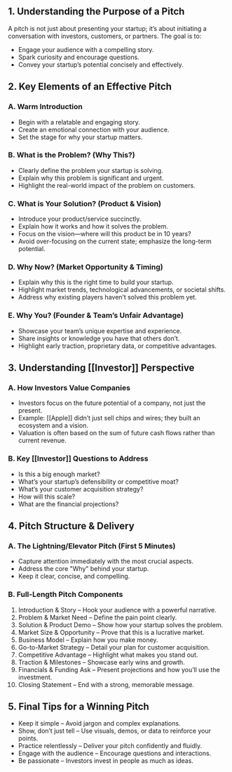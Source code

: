## 1. Understanding the Purpose of a Pitch

A pitch is not just about presenting your startup; it’s about initiating a conversation with investors, customers, or partners. The goal is to:

- Engage your audience with a compelling story.
- Spark curiosity and encourage questions.
- Convey your startup’s potential concisely and effectively.

## 2. Key Elements of an Effective Pitch

### A. Warm Introduction

- Begin with a relatable and engaging story.
- Create an emotional connection with your audience.
- Set the stage for why your startup matters.

### B. What is the Problem? (Why This?)

- Clearly define the problem your startup is solving.
- Explain why this problem is significant and urgent.
- Highlight the real-world impact of the problem on customers.

### C. What is Your Solution? (Product & Vision)

- Introduce your product/service succinctly.
- Explain how it works and how it solves the problem.
- Focus on the vision—where will this product be in 10 years?
- Avoid over-focusing on the current state; emphasize the long-term potential.

### D. Why Now? (Market Opportunity & Timing)

- Explain why this is the right time to build your startup.
- Highlight market trends, technological advancements, or societal shifts.
- Address why existing players haven’t solved this problem yet.

### E. Why You? (Founder & Team’s Unfair Advantage)

- Showcase your team’s unique expertise and experience.
- Share insights or knowledge you have that others don’t.
- Highlight early traction, proprietary data, or competitive advantages.

## 3. Understanding [[Investor]] Perspective

### A. How Investors Value Companies

- Investors focus on the future potential of a company, not just the present.
- Example: [[Apple]] didn’t just sell chips and wires; they built an ecosystem and a vision.
- Valuation is often based on the sum of future cash flows rather than current revenue.

### B. Key [[Investor]] Questions to Address

- Is this a big enough market?
- What’s your startup’s defensibility or competitive moat?
- What’s your customer acquisition strategy?
- How will this scale?
- What are the financial projections?

## 4. Pitch Structure & Delivery

### A. The Lightning/Elevator Pitch (First 5 Minutes)

- Capture attention immediately with the most crucial aspects.
- Address the core "Why" behind your startup.
- Keep it clear, concise, and compelling.

### B. Full-Length Pitch Components

1. Introduction & Story – Hook your audience with a powerful narrative.
2. Problem & Market Need – Define the pain point clearly.
3. Solution & Product Demo – Show how your startup solves the problem.
4. Market Size & Opportunity – Prove that this is a lucrative market.
5. Business Model – Explain how you make money.
6. Go-to-Market Strategy – Detail your plan for customer acquisition.
7. Competitive Advantage – Highlight what makes you stand out.
8. Traction & Milestones – Showcase early wins and growth.
9. Financials & Funding Ask – Present projections and how you’ll use the investment.
10. Closing Statement – End with a strong, memorable message.

## 5. Final Tips for a Winning Pitch

- Keep it simple – Avoid jargon and complex explanations.
- Show, don’t just tell – Use visuals, demos, or data to reinforce your points.
- Practice relentlessly – Deliver your pitch confidently and fluidly.
- Engage with the audience – Encourage questions and interactions.
- Be passionate – Investors invest in people as much as ideas.